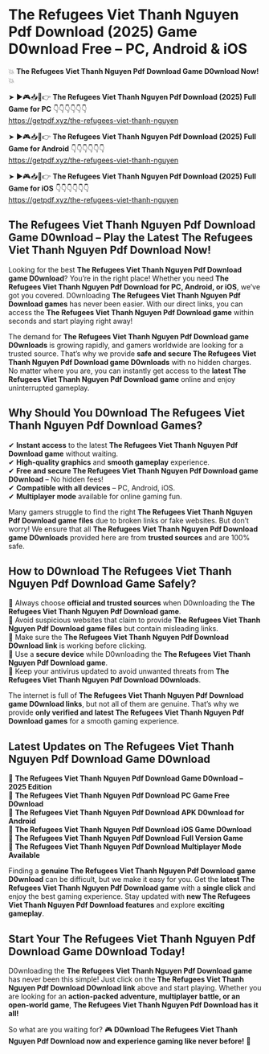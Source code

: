 # The Refugees Viet Thanh Nguyen Pdf Download (2025) Game D0wnload Free – PC, Android & iOS

💥 **The Refugees Viet Thanh Nguyen Pdf Download Game D0wnload Now!** 💥  

➤ ►🎮📥📱👉 **The Refugees Viet Thanh Nguyen Pdf Download (2025) Full Game for PC** 👇👇👇👇👇👇  
https://getpdf.xyz/the-refugees-viet-thanh-nguyen  

➤ ►🎮📥📱👉 **The Refugees Viet Thanh Nguyen Pdf Download (2025) Full Game for Android** 👇👇👇👇👇👇  
https://getpdf.xyz/the-refugees-viet-thanh-nguyen  

➤ ►🎮📥📱👉 **The Refugees Viet Thanh Nguyen Pdf Download (2025) Full Game for iOS** 👇👇👇👇👇👇  
https://getpdf.xyz/the-refugees-viet-thanh-nguyen  

## The Refugees Viet Thanh Nguyen Pdf Download Game D0wnload – Play the Latest The Refugees Viet Thanh Nguyen Pdf Download Now!

Looking for the best **The Refugees Viet Thanh Nguyen Pdf Download game D0wnload**? You’re in the right place! Whether you need **The Refugees Viet Thanh Nguyen Pdf Download for PC, Android, or iOS**, we’ve got you covered. D0wnloading **The Refugees Viet Thanh Nguyen Pdf Download games** has never been easier. With our direct links, you can access the **The Refugees Viet Thanh Nguyen Pdf Download game** within seconds and start playing right away!  

The demand for **The Refugees Viet Thanh Nguyen Pdf Download game D0wnloads** is growing rapidly, and gamers worldwide are looking for a trusted source. That’s why we provide **safe and secure The Refugees Viet Thanh Nguyen Pdf Download game D0wnloads** with no hidden charges. No matter where you are, you can instantly get access to the **latest The Refugees Viet Thanh Nguyen Pdf Download game** online and enjoy uninterrupted gameplay.  

## **Why Should You D0wnload The Refugees Viet Thanh Nguyen Pdf Download Games?**  

✔ **Instant access** to the latest **The Refugees Viet Thanh Nguyen Pdf Download game** without waiting.  
✔ **High-quality graphics** and **smooth gameplay** experience.  
✔ **Free and secure The Refugees Viet Thanh Nguyen Pdf Download game D0wnload** – No hidden fees!  
✔ **Compatible with all devices** – PC, Android, iOS.  
✔ **Multiplayer mode** available for online gaming fun.  

Many gamers struggle to find the right **The Refugees Viet Thanh Nguyen Pdf Download game files** due to broken links or fake websites. But don’t worry! We ensure that all **The Refugees Viet Thanh Nguyen Pdf Download game D0wnloads** provided here are from **trusted sources** and are 100% safe.  

## **How to D0wnload The Refugees Viet Thanh Nguyen Pdf Download Game Safely?**  

📌 Always choose **official and trusted sources** when D0wnloading the **The Refugees Viet Thanh Nguyen Pdf Download game**.  
📌 Avoid suspicious websites that claim to provide **The Refugees Viet Thanh Nguyen Pdf Download game files** but contain misleading links.  
📌 Make sure the **The Refugees Viet Thanh Nguyen Pdf Download D0wnload link** is working before clicking.  
📌 Use a **secure device** while D0wnloading the **The Refugees Viet Thanh Nguyen Pdf Download game**.  
📌 Keep your antivirus updated to avoid unwanted threats from **The Refugees Viet Thanh Nguyen Pdf Download D0wnloads**.  

The internet is full of **The Refugees Viet Thanh Nguyen Pdf Download game D0wnload links**, but not all of them are genuine. That’s why we provide **only verified and latest The Refugees Viet Thanh Nguyen Pdf Download games** for a smooth gaming experience.  

## **Latest Updates on The Refugees Viet Thanh Nguyen Pdf Download Game D0wnload**  

🔹 **The Refugees Viet Thanh Nguyen Pdf Download Game D0wnload – 2025 Edition**  
🔹 **The Refugees Viet Thanh Nguyen Pdf Download PC Game Free D0wnload**  
🔹 **The Refugees Viet Thanh Nguyen Pdf Download APK D0wnload for Android**  
🔹 **The Refugees Viet Thanh Nguyen Pdf Download iOS Game D0wnload**  
🔹 **The Refugees Viet Thanh Nguyen Pdf Download Full Version Game**  
🔹 **The Refugees Viet Thanh Nguyen Pdf Download Multiplayer Mode Available**  

Finding a **genuine The Refugees Viet Thanh Nguyen Pdf Download game D0wnload** can be difficult, but we make it easy for you. Get the **latest The Refugees Viet Thanh Nguyen Pdf Download game** with a **single click** and enjoy the best gaming experience. Stay updated with **new The Refugees Viet Thanh Nguyen Pdf Download features** and explore **exciting gameplay**.  

## **Start Your The Refugees Viet Thanh Nguyen Pdf Download Game D0wnload Today!**  

D0wnloading the **The Refugees Viet Thanh Nguyen Pdf Download game** has never been this simple! Just click on the **The Refugees Viet Thanh Nguyen Pdf Download D0wnload link** above and start playing. Whether you are looking for an **action-packed adventure, multiplayer battle, or an open-world game**, **The Refugees Viet Thanh Nguyen Pdf Download has it all!**  

So what are you waiting for? 🎮 **D0wnload The Refugees Viet Thanh Nguyen Pdf Download now and experience gaming like never before!** 🚀  